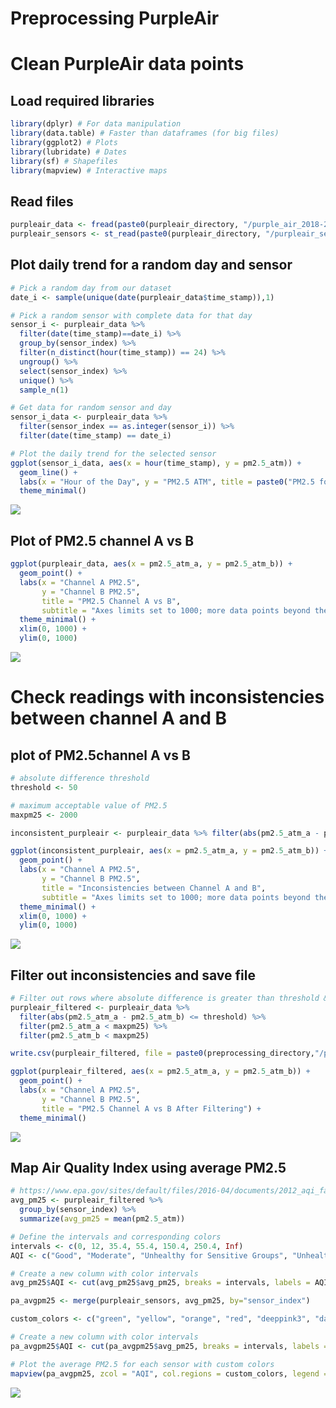 Preprocessing PurpleAir
================

# Clean PurpleAir data points

## Load required libraries

``` r
library(dplyr) # For data manipulation
library(data.table) # Faster than dataframes (for big files)
library(ggplot2) # Plots
library(lubridate) # Dates
library(sf) # Shapefiles
library(mapview) # Interactive maps
```

## Read files

``` r
purpleair_data <- fread(paste0(purpleair_directory, "/purple_air_2018-2019.csv"))
purpleair_sensors <- st_read(paste0(purpleair_directory, "/purpleair_sensors.gpkg"), quiet = TRUE)
```

## Plot daily trend for a random day and sensor

``` r
# Pick a random day from our dataset
date_i <- sample(unique(date(purpleair_data$time_stamp)),1)

# Pick a random sensor with complete data for that day
sensor_i <- purpleair_data %>%
  filter(date(time_stamp)==date_i) %>%
  group_by(sensor_index) %>%
  filter(n_distinct(hour(time_stamp)) == 24) %>%
  ungroup() %>% 
  select(sensor_index) %>% 
  unique() %>% 
  sample_n(1)

# Get data for random sensor and day
sensor_i_data <- purpleair_data %>% 
  filter(sensor_index == as.integer(sensor_i)) %>% 
  filter(date(time_stamp) == date_i)

# Plot the daily trend for the selected sensor
ggplot(sensor_i_data, aes(x = hour(time_stamp), y = pm2.5_atm)) +
  geom_line() +
  labs(x = "Hour of the Day", y = "PM2.5 ATM", title = paste0("PM2.5 for Sensor ", as.integer(sensor_i)," on ", date_i)) +
  theme_minimal()
```

![](PreprocessingPurpleAir_files/figure-gfm/random-sensor-day-plot-1.png)<!-- -->

## Plot of PM2.5 channel A vs B

``` r
ggplot(purpleair_data, aes(x = pm2.5_atm_a, y = pm2.5_atm_b)) +
  geom_point() +
  labs(x = "Channel A PM2.5",
       y = "Channel B PM2.5",
       title = "PM2.5 Channel A vs B",
       subtitle = "Axes limits set to 1000; more data points beyond the limit") +
  theme_minimal() +
  xlim(0, 1000) +
  ylim(0, 1000)
```

![](PreprocessingPurpleAir_files/figure-gfm/channel-a-b-plot-1.png)<!-- -->

# Check readings with inconsistencies between channel A and B

## plot of PM2.5channel A vs B

``` r
# absolute difference threshold
threshold <- 50

# maximum acceptable value of PM2.5
maxpm25 <- 2000

inconsistent_purpleair <- purpleair_data %>% filter(abs(pm2.5_atm_a - pm2.5_atm_b) > threshold)

ggplot(inconsistent_purpleair, aes(x = pm2.5_atm_a, y = pm2.5_atm_b)) +
  geom_point() +
  labs(x = "Channel A PM2.5",
       y = "Channel B PM2.5",
       title = "Inconsistencies between Channel A and B",
       subtitle = "Axes limits set to 1000; more data points beyond the limit") +
  theme_minimal() +
  xlim(0, 1000) +
  ylim(0, 1000)
```

![](PreprocessingPurpleAir_files/figure-gfm/inconsistent-purpleair-1.png)<!-- -->

## Filter out inconsistencies and save file

``` r
# Filter out rows where absolute difference is greater than threshold & PM2.5 < maximum
purpleair_filtered <- purpleair_data %>%
  filter(abs(pm2.5_atm_a - pm2.5_atm_b) <= threshold) %>%
  filter(pm2.5_atm_a < maxpm25) %>%
  filter(pm2.5_atm_b < maxpm25)

write.csv(purpleair_filtered, file = paste0(preprocessing_directory,"/purpleair_filtered_2018-2019.csv"), row.names = FALSE)

ggplot(purpleair_filtered, aes(x = pm2.5_atm_a, y = pm2.5_atm_b)) +
  geom_point() +
  labs(x = "Channel A PM2.5",
       y = "Channel B PM2.5",
       title = "PM2.5 Channel A vs B After Filtering") +
  theme_minimal()
```

![](PreprocessingPurpleAir_files/figure-gfm/filtered-purpleair-1.png)<!-- -->

## Map Air Quality Index using average PM2.5

``` r
# https://www.epa.gov/sites/default/files/2016-04/documents/2012_aqi_factsheet.pdf
avg_pm25 <- purpleair_filtered %>%
  group_by(sensor_index) %>%
  summarize(avg_pm25 = mean(pm2.5_atm))

# Define the intervals and corresponding colors
intervals <- c(0, 12, 35.4, 55.4, 150.4, 250.4, Inf)
AQI <- c("Good", "Moderate", "Unhealthy for Sensitive Groups", "Unhealthy", "Very Unhealthy", "Hazardous")

# Create a new column with color intervals
avg_pm25$AQI <- cut(avg_pm25$avg_pm25, breaks = intervals, labels = AQI, include.lowest = TRUE)

pa_avgpm25 <- merge(purpleair_sensors, avg_pm25, by="sensor_index")

custom_colors <- c("green", "yellow", "orange", "red", "deeppink3", "darkred")

# Create a new column with color intervals
pa_avgpm25$AQI <- cut(pa_avgpm25$avg_pm25, breaks = intervals, labels = AQI, include.lowest = TRUE)

# Plot the average PM2.5 for each sensor with custom colors
mapview(pa_avgpm25, zcol = "AQI", col.regions = custom_colors, legend = TRUE, layer.name = "Average Air Quality Index")
```

![](PreprocessingPurpleAir_files/figure-gfm/map-AQI-1.png)<!-- -->

